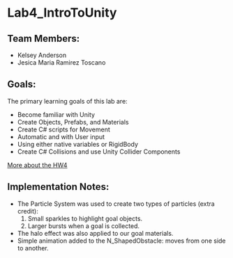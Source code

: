 # Lab4_IntroToUnity

## Team Members:
* Kelsey Anderson
* Jesica Maria Ramirez Toscano

## Goals:

The primary learning goals of this lab are:
* Become familiar with Unity
* Create Objects, Prefabs, and Materials
* Create C# scripts for Movement
* Automatic and with User input
* Using either native variables or RigidBody
* Create C# Collisions and use Unity Collider Components

[More about the HW4](https://docs.google.com/document/u/2/d/e/2PACX-1vT81ti95nJyoRpH5Mg2o0711fiJDai3CglKITLOIYXfInDbH5iPGjWGGOM40Xunt6UIP9gkJ5oPCLZV/pub)

## Implementation Notes:
* The Particle System was used to create two types of particles (extra credit):
  1. Small sparkles to highlight goal objects.
  2. Larger bursts when a goal is collected.
* The halo effect was also applied to our goal materials.
* Simple animation added to the N_ShapedObstacle: moves from one side to another.
